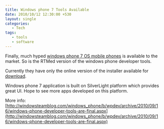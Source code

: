 ```yaml
---
title: Windows phone 7 Tools Available
date: 2010/10/12 12:30:00 +530
layout: single
categories: 
   - Tech
tags:
   - tools
   - software
---
```


Finally, much hyped [windows phone 7 OS mobile phones](http://www.facebook.com/l.php?u=http%3A%2F%2Fbit.ly%2F9rw0d3&h=fbc60) is available to the market. So is the RTMed version of the windows phone developer tools.

Currently they have only the online version of the installer available for [download](http://go.microsoft.com/fwlink/?LinkId=185584).

Windows phone 7 application is built on SilverLight platform which provides great UI. Hope to see more apps developed on this platform.

More info: [http://windowsteamblog.com/windows_phone/b/wpdev/archive/2010/09/16/windows-phone-developer-tools-are-final.aspx](http://windowsteamblog.com/windows_phone/b/wpdev/archive/2010/09/16/windows-phone-developer-tools-are-final.aspx)